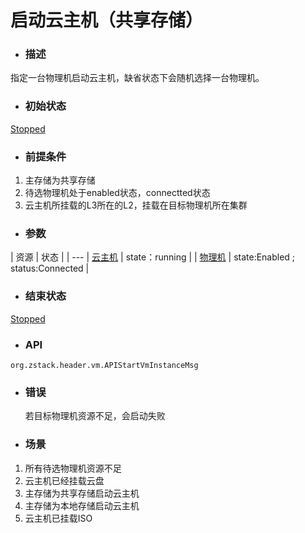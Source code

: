 # 启动云主机（共享存储）

* ### 描述

 指定一台物理机启动云主机，缺省状态下会随机选择一台物理机。

* ### 初始状态

 [Stopped](/Unit/VM/status.md)

* ### 前提条件

 1. 主存储为共享存储
 2. 待选物理机处于enabled状态，connectted状态
 3. 云主机所挂载的L3所在的L2，挂载在目标物理机所在集群

* ### 参数

 | 资源 | 状态 |
 | ---
 | [云主机](/Unit/VM/README.md) | state：running | 
 | [物理机](/Unit/Host/README.md) | state:Enabled ; status:Connected |


* ### 结束状态

 [Stopped](/Unit/VM/status.md)

* ### API
`org.zstack.header.vm.APIStartVmInstanceMsg`

* ### 错误

  若目标物理机资源不足，会启动失败

* ### 场景
 1. 所有待选物理机资源不足
 2. 云主机已经挂载云盘
 3. 主存储为共享存储启动云主机
 4. 主存储为本地存储启动云主机
 5. 云主机已挂载ISO